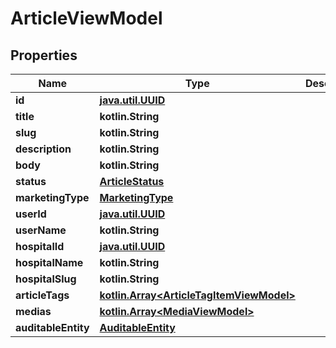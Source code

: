
# ArticleViewModel

## Properties
Name | Type | Description | Notes
------------ | ------------- | ------------- | -------------
**id** | [**java.util.UUID**](java.util.UUID.md) |  |  [optional]
**title** | **kotlin.String** |  |  [optional]
**slug** | **kotlin.String** |  |  [optional]
**description** | **kotlin.String** |  |  [optional]
**body** | **kotlin.String** |  |  [optional]
**status** | [**ArticleStatus**](ArticleStatus.md) |  |  [optional]
**marketingType** | [**MarketingType**](MarketingType.md) |  |  [optional]
**userId** | [**java.util.UUID**](java.util.UUID.md) |  |  [optional]
**userName** | **kotlin.String** |  |  [optional]
**hospitalId** | [**java.util.UUID**](java.util.UUID.md) |  |  [optional]
**hospitalName** | **kotlin.String** |  |  [optional]
**hospitalSlug** | **kotlin.String** |  |  [optional]
**articleTags** | [**kotlin.Array&lt;ArticleTagItemViewModel&gt;**](ArticleTagItemViewModel.md) |  |  [optional]
**medias** | [**kotlin.Array&lt;MediaViewModel&gt;**](MediaViewModel.md) |  |  [optional]
**auditableEntity** | [**AuditableEntity**](AuditableEntity.md) |  |  [optional]



